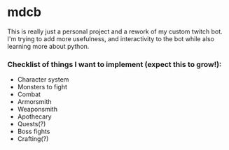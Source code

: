 # mdcb
This is really just a personal project and a rework of my custom twitch bot.  I'm trying to add more usefulness, and interactivity to the bot while also learning more about python.

### Checklist of things I want to implement (expect this to grow!):
* Character system
* Monsters to fight
* Combat
* Armorsmith
* Weaponsmith
* Apothecary
* Quests(?)
* Boss fights
* Crafting(?)
